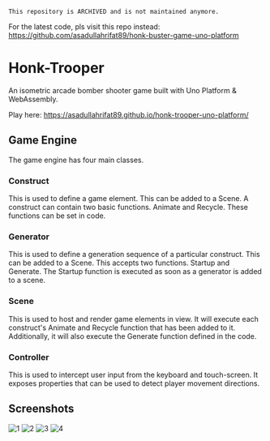 `This repository is ARCHIVED and is not maintained anymore.`

For the latest code, pls visit this repo instead:
https://github.com/asadullahrifat89/honk-buster-game-uno-platform

# Honk-Trooper

An isometric arcade bomber shooter game built with Uno Platform & WebAssembly.

Play here: https://asadullahrifat89.github.io/honk-trooper-uno-platform/

## Game Engine

The game engine has four main classes.

### Construct

This is used to define a game element. This can be added to a Scene. A construct can contain two basic functions. Animate and Recycle. These functions can be set in code.

### Generator

This is used to define a generation sequence of a particular construct. This can be added to a Scene. This accepts two functions. Startup and Generate. The Startup function is executed as soon as a generator is added to a scene.

### Scene

This is used to host and render game elements in view. It will execute each construct's Animate and Recycle function that has been added to it. Additionally, it will also execute the Generate function defined in the code.

### Controller

This is used to intercept user input from the keyboard and touch-screen. It exposes properties that can be used to detect player movement directions.

## Screenshots

![1](https://user-images.githubusercontent.com/25480176/227133683-c3324fa9-3576-4b7e-a310-61852cea83f4.png)
![2](https://user-images.githubusercontent.com/25480176/227133696-260e2104-655b-4cc1-a275-d1a4a504e2f6.png)
![3](https://user-images.githubusercontent.com/25480176/227133713-345aa366-9506-488b-8a55-5fae91a218d3.png)
![4](https://user-images.githubusercontent.com/25480176/227133719-b68d4353-1cb0-434f-99be-0498349c11ee.png)
